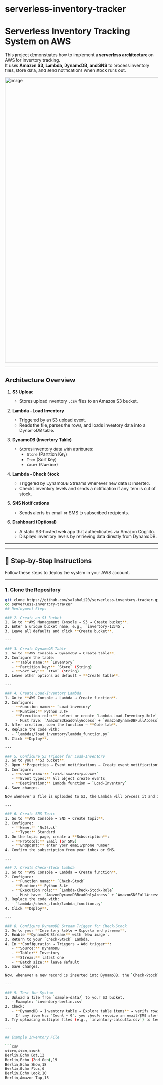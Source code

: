 # serverless-inventory-tracker

# Serverless Inventory Tracking System on AWS

This project demonstrates how to implement a **serverless architecture** on AWS for inventory tracking.  
It uses **Amazon S3, Lambda, DynamoDB, and SNS** to process inventory files, store data, and send notifications when stock runs out.

<img width="2052" height="940" alt="image" src="https://github.com/user-attachments/assets/622a8cc3-de37-422c-a659-746dc654c50e" />

---

## Architecture Overview

1. **S3 Upload**  
   - Stores upload inventory `.csv` files to an Amazon S3 bucket.  

2. **Lambda - Load Inventory**  
   - Triggered by an S3 upload event.  
   - Reads the file, parses the rows, and loads inventory data into a DynamoDB table.  

3. **DynamoDB (Inventory Table)**  
   - Stores inventory data with attributes:  
     - `Store` (Partition Key)  
     - `Item` (Sort Key)  
     - `Count` (Number)  

4. **Lambda - Check Stock**  
   - Triggered by DynamoDB Streams whenever new data is inserted.  
   - Checks inventory levels and sends a notification if any item is out of stock.  

5. **SNS Notifications**  
   - Sends alerts by email or SMS to subscribed recipients.  

6. **Dashboard (Optional)**  
   - A static S3-hosted web app that authenticates via Amazon Cognito.  
   - Displays inventory levels by retrieving data directly from DynamoDB.  

---


---

## 🚀 Step-by-Step Instructions

Follow these steps to deploy the system in your AWS account.

---

### 1. Clone the Repository
```bash
git clone https://github.com/salahali20/serverless-inventory-tracker.git
cd serverless-inventory-tracker
## Deployment Steps

### 2. Create an S3 Bucket
1. Go to **AWS Management Console → S3 → Create bucket**.  
2. Enter a unique bucket name, e.g., `inventory-12345`.  
3. Leave all defaults and click **Create bucket**.  

---

### 3. Create DynamoDB Table
1. Go to **AWS Console → DynamoDB → Create table**.  
2. Configure the table:  
   - **Table name:** `Inventory`  
   - **Partition key:** `Store` (String)  
   - **Sort key:** `Item` (String)  
3. Leave other options as default → **Create table**.  

---

### 4. Create Load-Inventory Lambda
1. Go to **AWS Console → Lambda → Create function**.  
2. Configure:  
   - **Function name:** `Load-Inventory`  
   - **Runtime:** Python 3.8+  
   - **Execution role:** select or create `Lambda-Load-Inventory-Role`  
     - Must have: `AmazonS3ReadOnlyAccess` + `AmazonDynamoDBFullAccess`  
3. After creation, open the function → **Code tab**.  
4. Replace the code with:  
   - `lambdas/load_inventory/lambda_function.py`  
5. Click **Deploy**.  

---

### 5. Configure S3 Trigger for Load-Inventory
1. Go to your **S3 bucket**.  
2. Open **Properties → Event notifications → Create event notification**.  
3. Configure:  
   - **Event name:** `Load-Inventory-Event`  
   - **Event types:** All object create events  
   - **Destination:** Lambda function → `Load-Inventory`  
4. Save changes.  

Now whenever a file is uploaded to S3, the Lambda will process it and insert data into DynamoDB.  

---

### 6. Create SNS Topic
1. Go to **AWS Console → SNS → Create topic**.  
2. Configure:  
   - **Name:** `NoStock`  
   - **Type:** Standard  
3. On the topic page, create a **Subscription**:  
   - **Protocol:** Email (or SMS)  
   - **Endpoint:** enter your email/phone number  
4. Confirm the subscription from your inbox or SMS.  

---

### 7. Create Check-Stock Lambda
1. Go to **AWS Console → Lambda → Create function**.  
2. Configure:  
   - **Function name:** `Check-Stock`  
   - **Runtime:** Python 3.8+  
   - **Execution role:** `Lambda-Check-Stock-Role`  
     - Must have: `AmazonDynamoDBReadOnlyAccess` + `AmazonSNSFullAccess`  
3. Replace the code with:  
   - `lambdas/check_stock/lambda_function.py`  
4. Click **Deploy**.  

---

### 8. Configure DynamoDB Stream Trigger for Check-Stock
1. Go to your **Inventory table → Exports and streams**.  
2. Enable **DynamoDB Streams** with `New image`.  
3. Return to your `Check-Stock` Lambda.  
4. In **Configuration → Triggers → Add trigger**:  
   - **Source:** DynamoDB  
   - **Table:** Inventory  
   - **Stream:** latest one  
   - **Batch size:** leave default  
5. Save changes.  

Now, whenever a new record is inserted into DynamoDB, the `Check-Stock` Lambda will check for out-of-stock items and send an SNS notification.  

---

### 9. Test the System
1. Upload a file from `sample-data/` to your S3 bucket.  
   - Example: `inventory-berlin.csv`  
2. Check:  
   - **DynamoDB → Inventory table → Explore table items** → verify rows are inserted  
   - If any item has `Count = 0`, you should receive an email/SMS alert  
3. Try uploading multiple files (e.g., `inventory-calcutta.csv`) to test scale and multiple store data.  

---

## Example Inventory File

```csv
store,item,count
Berlin,Echo Dot,12
Berlin,Echo (2nd Gen),19
Berlin,Echo Show,18
Berlin,Echo Plus,0
Berlin,Echo Look,10
Berlin,Amazon Tap,15





